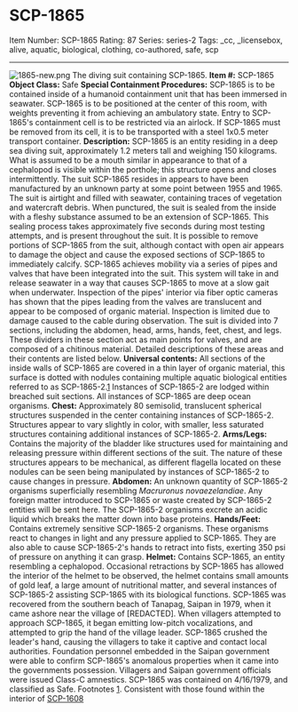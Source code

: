 # SCP-1865
Item Number: SCP-1865
Rating: 87
Series: series-2
Tags: _cc, _licensebox, alive, aquatic, biological, clothing, co-authored, safe, scp

---

![1865-new.png](https://scp-wiki.wdfiles.com/local--files/scp-1865/1865-new.png)
The diving suit containing SCP-1865.
**Item #:** SCP-1865
**Object Class:** Safe
**Special Containment Procedures:** SCP-1865 is to be contained inside of a humanoid containment unit that has been immersed in seawater. SCP-1865 is to be positioned at the center of this room, with weights preventing it from achieving an ambulatory state. Entry to SCP-1865's containment cell is to be restricted via an airlock. If SCP-1865 must be removed from its cell, it is to be transported with a steel 1x0.5 meter transport container.
**Description:** SCP-1865 is an entity residing in a deep sea diving suit, approximately 1.2 meters tall and weighing 150 kilograms. What is assumed to be a mouth similar in appearance to that of a cephalopod is visible within the porthole; this structure opens and closes intermittently. The suit SCP-1865 resides in appears to have been manufactured by an unknown party at some point between 1955 and 1965.
The suit is airtight and filled with seawater, containing traces of vegetation and watercraft debris. When punctured, the suit is sealed from the inside with a fleshy substance assumed to be an extension of SCP-1865. This sealing process takes approximately five seconds during most testing attempts, and is present throughout the suit. It is possible to remove portions of SCP-1865 from the suit, although contact with open air appears to damage the object and cause the exposed sections of SCP-1865 to immediately calcify.
SCP-1865 achieves mobility via a series of pipes and valves that have been integrated into the suit. This system will take in and release seawater in a way that causes SCP-1865 to move at a slow gait when underwater. Inspection of the pipes' interior via fiber optic cameras has shown that the pipes leading from the valves are translucent and appear to be composed of organic material. Inspection is limited due to damage caused to the cable during observation.
The suit is divided into 7 sections, including the abdomen, head, arms, hands, feet, chest, and legs. These dividers in these section act as main points for valves, and are composed of a chitinous material. Detailed descriptions of these areas and their contents are listed below.
**Universal contents:** All sections of the inside walls of SCP-1865 are covered in a thin layer of organic material, this surface is dotted with nodules containing multiple aquatic biological entities referred to as SCP-1865-2.[1](javascript:;) Instances of SCP-1865-2 are lodged within breached suit sections. All instances of SCP-1865 are deep ocean organisms.
**Chest:** Approximately 80 semisolid, translucent spherical structures suspended in the center containing instances of SCP-1865-2. Structures appear to vary slightly in color, with smaller, less saturated structures containing additional instances of SCP-1865-2.
**Arms/Legs:** Contains the majority of the bladder like structures used for maintaining and releasing pressure within different sections of the suit. The nature of these structures appears to be mechanical, as different flagella located on these nodules can be seen being manipulated by instances of SCP-1865-2 to cause changes in pressure.
**Abdomen:** An unknown quantity of SCP-1865-2 organisms superficially resembling _Macruronus novaezelandiae_. Any foreign matter introduced to SCP-1865 or waste created by SCP-1865-2 entities will be sent here. The SCP-1865-2 organisms excrete an acidic liquid which breaks the matter down into base proteins.
**Hands/Feet:** Contains extremely sensitive SCP-1865-2 organisms. These organisms react to changes in light and any pressure applied to SCP-1865. They are also able to cause SCP-1865-2's hands to retract into fists, exerting 350 psi of pressure on anything it can grasp.
**Helmet:** Contains SCP-1865, an entity resembling a cephalopod. Occasional retractions by SCP-1865 has allowed the interior of the helmet to be observed, the helmet contains small amounts of gold leaf, a large amount of nutritional matter, and several instances of SCP-1865-2 assisting SCP-1865 with its biological functions.
SCP-1865 was recovered from the southern beach of Tanapag, Saipan in 1979, when it came ashore near the village of [REDACTED]. When villagers attempted to approach SCP-1865, it began emitting low-pitch vocalizations, and attempted to grip the hand of the village leader. SCP-1865 crushed the leader's hand, causing the villagers to take it captive and contact local authorities. Foundation personnel embedded in the Saipan government were able to confirm SCP-1865's anomalous properties when it came into the governments possession. Villagers and Saipan government officials were issued Class-C amnestics. SCP-1865 was contained on 4/16/1979, and classified as Safe.
Footnotes
[1](javascript:;). Consistent with those found within the interior of [SCP-1608](/scp-1608)